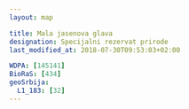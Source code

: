```yaml
---
layout: map

title: Mala jasenova glava
designation: Specijalni rezervat prirode
last_modified_at: 2018-07-30T09:53:03+02:00

WDPA: [145141]
BioRaS: [434]
geoSrbija:
  L1_183: [32]
---
```

